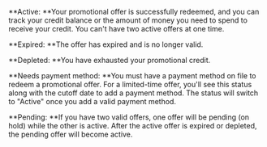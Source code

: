**Active: **Your promotional offer is successfully redeemed, and you can track your credit balance or the amount of money you need to spend to receive your credit. You can't have two active offers at one time.

**Expired: **The offer has expired and is no longer valid.

**Depleted: **You have exhausted your promotional credit.

**Needs payment method: **You must have a payment method on file to redeem a promotional offer. For a limited-time offer, you'll see this status along with the cutoff date to add a payment method. The status will switch to "Active" once you add a valid payment method.

**Pending: **If you have two valid offers, one offer will be pending (on hold) while the other is active. After the active offer is expired or depleted, the pending offer will become active.


